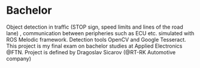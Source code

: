 # Bachelor
Object detection in traffic (STOP sign, speed limits and lines of the road lane) , communication between peripheries such as ECU etc. simulated with ROS Melodic framework. Detection tools OpenCV and Google Tesseract. This project is my final exam on bachelor studies at Applied Electronics @FTN. Project is defined by Dragoslav Sicarov (@RT-RK Automotive company) 
